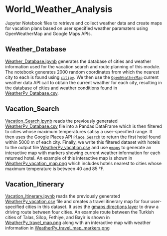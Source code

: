 # World_Weather_Analysis
Jupyter Notebook files to retrieve and collect weather data and create maps for vacation plans based on user specified weather paramaters
using OpenWeatherMap and Google Maps APIs.

## Weather_Database
[Weather_Database.ipynb](Weather_Database/Weather_Database.ipynb) generates the database of cities and weather information used for the
vacation search and route planning of this module. The notebook generates 2000 random coordinates from which the nearest city to each
is found using [`citipy`](https://github.com/wingchen/citipy). We then use the [`OpenWeatherMap`](https://openweathermap.org/current)
current weather data API call to obtain the current weather for each city, resulting in the database of cities and weather conditions
found in [WeatherPy_Database.csv](Weather_Database/WeatherPy_Database.csv).

## Vacation_Search
[Vacation_Search.ipynb](Vacation_Search/Vacation_Search.ipynb) reads the previously generated
[WeatherPy_Database.csv](Weather_Database/WeatherPy_Database.csv) file into a Pandas DataFrame which is then filtered to cities whose maximum
temperatures satisy a user-specified range. It then uses the Google Places API
[`Place Search`](https://developers.google.com/places/web-service/search#PlaceSearchRequests)
to return the first hotel found within 5000 m of each city. Finally, we write this filtered dataset with hotels to the output file 
[WeatherPy_vacation.csv](Vacation_Search/WeatherPy_vacation.csv) and use [`gmaps`](https://jupyter-gmaps.readthedocs.io/en/latest/tutorial.html)
to generate an interactive map with markers showing current weather information for each returned hotel. An example of this interactive map is shown in
[WeatherPy_vacation_map.png](Vacation_Search/WeatherPy_vacation_map.png) which includes hotels nearest to cities whose maximum temperature is between
40 and 85 &deg;F.

## Vacation_Itinerary
[Vacation_Itinerary.ipynb](Vacation_Itinerary/Vacation_Itinerary.ipynb) reads the previously generated
[WeatherPy_vacation.csv](Vacation_Search/WeatherPy_vacation.csv) file and creates a travel itinerary map for four user-specified cities in this dataset.
It uses the [gmaps directions layer](https://jupyter-gmaps.readthedocs.io/en/latest/tutorial.html#directions-layer) to draw a driving route between four
cities. An example route between the Turkish cities of Talas, Silop, Fethiye, and Bayir is shown in
[WeatherPy_travel_map.png](Vacation_Itinerary/WeatherPy_travel_map.png) along with an interactive map with weather information in
[WeatherPy_travel_map_markers.png](Vacation_Itinerary/WeatherPy_travel_map_markers.png)
